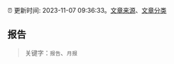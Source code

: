 :alarm_clock: 更新时间: 2023-11-07 09:36:33。[文章来源](/README.md)、[文章分类](/TAGS.md)

## 报告


> 关键字：`报告`、`月报`



